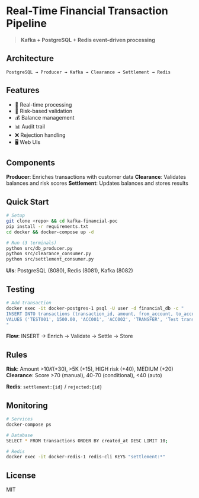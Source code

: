 # Real-Time Financial Transaction Pipeline

> **Kafka + PostgreSQL + Redis event-driven processing**

## Architecture

```
PostgreSQL → Producer → Kafka → Clearance → Settlement → Redis
```

## Features

- 🚀 Real-time processing
- 🎯 Risk-based validation  
- 💰 Balance management
- 📊 Audit trail
- ❌ Rejection handling
- 🖥️ Web UIs

## Components

**Producer**: Enriches transactions with customer data
**Clearance**: Validates balances and risk scores
**Settlement**: Updates balances and stores results

## Quick Start

```bash
# Setup
git clone <repo> && cd kafka-financial-poc
pip install -r requirements.txt
cd docker && docker-compose up -d

# Run (3 terminals)
python src/db_producer.py
python src/clearance_consumer.py  
python src/settlement_consumer.py
```

**UIs**: PostgreSQL (8080), Redis (8081), Kafka (8082)

## Testing

```bash
# Add transaction
docker exec -it docker-postgres-1 psql -U user -d financial_db -c "
INSERT INTO transactions (transaction_id, amount, from_account, to_account, transaction_type, description) 
VALUES ('TEST001', 1500.00, 'ACC001', 'ACC002', 'TRANSFER', 'Test transaction');
"
```

**Flow**: INSERT → Enrich → Validate → Settle → Store

## Rules

**Risk**: Amount >$10K (+30), >$5K (+15), HIGH risk (+40), MEDIUM (+20)
**Clearance**: Score >70 (manual), 40-70 (conditional), <40 (auto)

**Redis**: `settlement:{id}` / `rejected:{id}`

## Monitoring

```bash
# Services
docker-compose ps

# Database
SELECT * FROM transactions ORDER BY created_at DESC LIMIT 10;

# Redis
docker exec -it docker-redis-1 redis-cli KEYS "settlement:*"
```

## License
MIT